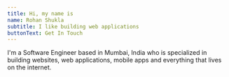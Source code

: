 ```yaml
---
title: Hi, my name is
name: Rohan Shukla
subtitle: I like building web applications
buttonText: Get In Touch
---
```


I'm a Software Engineer based in Mumbai, India who is specialized in building websites, web applications, mobile apps and everything that lives on the internet.
